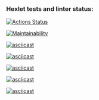 ### Hexlet tests and linter status:
[![Actions Status](https://github.com/Yonnico/frontend-project-44/actions/workflows/hexlet-check.yml/badge.svg)](https://github.com/Yonnico/frontend-project-44/actions)

[![Maintainability](https://api.codeclimate.com/v1/badges/1c8931cef21b478f8a74/maintainability)](https://codeclimate.com/github/Yonnico/frontend-project-44/maintainability)

[![asciicast](https://asciinema.org/a/pnLxbPYIUHiwSEKBTL54rqnda.svg)](https://asciinema.org/a/pnLxbPYIUHiwSEKBTL54rqnda)

[![asciicast](https://asciinema.org/a/2omiIkg00Yd3zOTAYl7BZ9daH.svg)](https://asciinema.org/a/2omiIkg00Yd3zOTAYl7BZ9daH)

[![asciicast](https://asciinema.org/a/agDXwOmDWfg0BH12vLzjI8vE1.svg)](https://asciinema.org/a/agDXwOmDWfg0BH12vLzjI8vE1)

[![asciicast](https://asciinema.org/a/jhqvmLn5GHt6Zyhj1n1XwDIYO.svg)](https://asciinema.org/a/jhqvmLn5GHt6Zyhj1n1XwDIYO)

[![asciicast](https://asciinema.org/a/am7XvVQdEaXg4sjsx7r53UIuv.svg)](https://asciinema.org/a/am7XvVQdEaXg4sjsx7r53UIuv)

